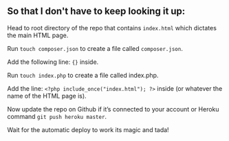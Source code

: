 ## So that I don't have to keep looking it up:

Head to root directory of the repo that contains `index.html` which dictates the main HTML page.

Run `touch composer.json` to create a file called `composer.json`.

Add the following line: `{}` inside.

Run `touch index.php` to create a file called index.php.

Add the line: `<?php include_once("index.html"); ?>` inside (or whatever the name of the HTML page is).

Now update the repo on Github if it’s connected to your account or Heroku command `git push heroku master`.

Wait for the automatic deploy to work its magic and tada!
